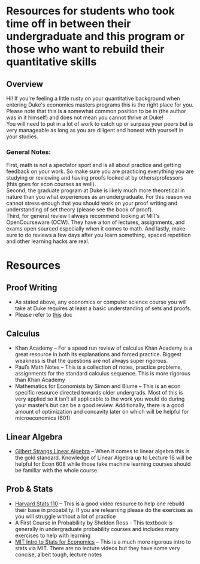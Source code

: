 # Resources for students who took time off in between their undergraduate and this program or those who want to rebuild their quantitative skills

## Overview
Hi! If you're feeling a little rusty on your quantitative background when entering Duke's economics masters programs this is the right place for you. Please note that this is a somewhat common position to be in (the author was in it himself) and does not mean you cannot thrive at Duke! </br>
You will need to put in a lot of work to catch up or surpass your peers but is very manageable as long as you are diligent and honest with yourself in your studies. 

### General Notes:
First, math is not a spectator sport and is all about practice and getting feedback on your work. So make sure you are practicing everything you are studying or reviewing and having proofs looked at by others/professors (this goes for econ courses as well). </br>
Second, the graduate program at Duke is likely much more theoretical in nature than you what experiences as an undergraduate. For this reason we cannot stress enough that you should work on your proof writing and understanding of set theory (please see the book of proof). </br> 
Third, for general review I always recommend looking at MIT’s OpenCourseware (OCW). They have a ton of lectures, assignments, and exams open sourced especially when it comes to math. And lastly, make sure to do reviews a few days after you learn something, spaced repetition and other learning hacks are real. 

# Resources
## Proof Writing 
- As stated above, any economics or computer science course you will take at Duke requires at least a basic understanding of sets and proofs. 
- Please refer to [this](/economics/proofs_and_sets.md) doc

## Calculus
- Khan Academy – For a speed run review of calculus Khan Academy is a great resource in both its explanations and forced practice. Biggest weakness is that the questions are not always super rigorous. 
- Paul’s Math Notes – This is a collection of notes, practice problems, assignments for the standard calculus sequence. This is more rigorous than Khan Academy
- Mathematics for Economists by Simon and Blume – This is an econ specific resource directed towards older undergrads. Most of this is very applied so it isn’t all applicable to the work you would do during your master’s but can be a good review. Additionally, there is a good amount of optimization and concavity later on which will be helpful for microeconomics (601)

## Linear Algebra
- [Gilbert Strangs Linear Algebra](https://ocw.mit.edu/courses/18-06sc-linear-algebra-fall-2011/) – When it comes to linear algebra this is the gold standard. Knowledge of Linear Algebra up to Lecture 16 will be helpful for Econ 608 while those take machine learning courses should be familiar with the whole course. 

## Prob & Stats
- [Harvard Stats 110](https://projects.iq.harvard.edu/stat110/youtube) – This is a good video resource to help one rebuild their base in probability. If you are relearning please do the exercises as you will struggle without a lot of practice
- A First Course in Probabiliity by Sheldon Ross - This textbook is generally in undergraduate probability courses and includes many exercises to help with learning 
- [MIT Intro to Stats for Economics](https://ocw.mit.edu/courses/14-30-introduction-to-statistical-methods-in-economics-spring-2009/) – This is a much more rigorous intro to stats via MIT. There are no lecture videos but they have some very concise, albeit tough, lecture notes